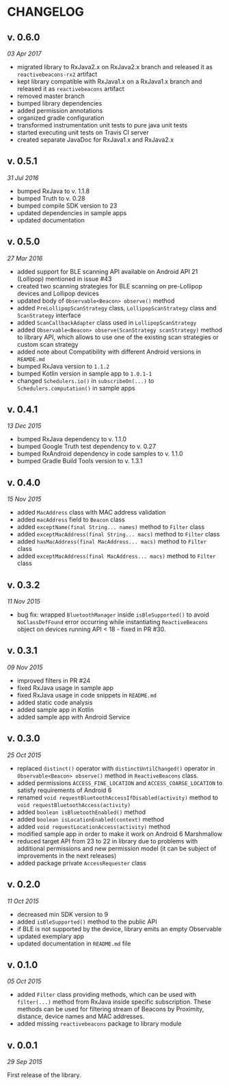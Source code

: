 CHANGELOG
=========

v. 0.6.0
--------
*03 Apr 2017*
- migrated library to RxJava2.x on RxJava2.x branch and released it as `reactivebeacons-rx2` artifact
- kept library compatible with RxJava1.x on a RxJava1.x branch and released it as `reactivebeacons` artifact
- removed master branch
- bumped library dependencies
- added permission annotations
- organized gradle configuration
- transformed instrumentation unit tests to pure java unit tests
- started executing unit tests on Travis CI server
- created separate JavaDoc for RxJava1.x and RxJava2.x

v. 0.5.1
--------
*31 Jul 2016*

- bumped RxJava to v. 1.1.8
- bumped Truth to v. 0.28
- bumped compile SDK version to 23
- updated dependencies in sample apps
- updated documentation

v. 0.5.0
--------
*27 Mar 2016*

- added support for BLE scanning API available on Android API 21 (Lollipop) mentioned in issue #43
- created two scanning strategies for BLE scanning on pre-Lollipop devices and Lollipop devices
- updated body of `Observable<Beacon> observe()` method
- added `PreLollipopScanStrategy` class, `LollipopScanStrategy` class and `ScanStrategy` interface
- added `ScanCallbackAdapter` class used in `LollipopScanStrategy`
- added `Observable<Beacon> observe(ScanStrategy scanStrategy)` method to library API, which allows to use one of the existing scan strategies or custom scan strategy
- added note about Compatibility with different Android versions in `REAMDE.md`
- bumped RxJava version to `1.1.2`
- bumped Kotlin version in sample app to `1.0.1-1`
- changed `Schedulers.io()` in `subscribeOn(...)` to `Schedulers.computation()` in sample apps

v. 0.4.1
--------
*13 Dec 2015*

- bumped RxJava dependency to v. 1.1.0
- bumped Google Truth test dependency to v. 0.27
- bumped RxAndroid dependency in code samples to v. 1.1.0
- bumped Gradle Build Tools version to v. 1.3.1

v. 0.4.0
--------
*15 Nov 2015*

- added `MacAddress` class with MAC address validation
- added `macAddress` field to `Beacon` class
- added `exceptName(final String... names)` method to `Filter` class
- added `exceptMacAddress(final String... macs)` method to `Filter` class
- added `hasMacAddress(final MacAddress... macs)` method to `Filter` class
- added `exceptMacAddress(final MacAddress... macs)` method to `Filter` class 

v. 0.3.2
--------
*11 Nov 2015*

- bug fix: wrapped `BluetoothManager` inside `isBleSupported()` to avoid `NoClassDefFound` error occurring while instantiating `ReactiveBeacons` object on devices running API < 18 - fixed in PR #30.

v. 0.3.1
--------
*09 Nov 2015*

- improved filters in PR #24
- fixed RxJava usage in sample app
- fixed RxJava usage in code snippets in `README.md`
- added static code analysis
- added sample app in Kotlin
- added sample app with Android Service

v. 0.3.0
--------
*25 Oct 2015*

- replaced `distinct()` operator with `distinctUntilChanged()` operator in `Observable<Beacon> observe()` method in `ReactiveBeacons` class.
- added permissions `ACCESS_FINE_LOCATION` and `ACCESS_COARSE_LOCATION` to satisfy requirements of Android 6
- renamed `void requestBluetoothAccessIfDisabled(activity)` method to `void requestBluetoothAccess(activity)`
- added `boolean isBluetoothEnabled()` method
- added `boolean isLocationEnabled(context)` method
- added `void requestLocationAccess(activity)` method
- modified sample app in order to make it work on Android 6 Marshmallow
- reduced target API from 23 to 22 in library due to problems with additional permissions and new permission model (it can be subject of improvements in the next releases)
- added package private `AccessRequester` class

v. 0.2.0
--------
*11 Oct 2015*

- decreased min SDK version to 9
- added `isBleSupported()` method to the public API
- if BLE is not supported by the device, library emits an empty Observable
- updated exemplary app
- updated documentation in `README.md` file

v. 0.1.0
--------
*05 Oct 2015*

- added `Filter` class providing methods, which can be used with `filter(...)` method from RxJava inside specific subscription. These methods can be used for filtering stream of Beacons by Proximity, distance, device names and MAC addresses.
- added missing `reactivebeacons` package to library module


v. 0.0.1
--------
*29 Sep 2015*

First release of the library.

